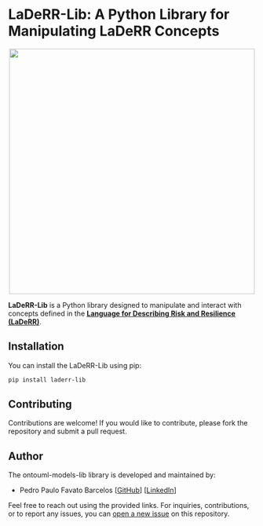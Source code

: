 # LaDeRR-Lib: A Python Library for Manipulating LaDeRR Concepts

<p align="center"><img src="https://raw.githubusercontent.com/pedropaulofb/laderr-lib/main/resources/laderr-engine-logo.png" width="500"></p>

**LaDeRR-Lib** is a Python library designed to manipulate and interact with concepts defined in the [**Language for Describing Risk and Resilience (LaDeRR)**](https://w3id.org/laderr/git).

## Installation

You can install the LaDeRR-Lib using pip:

```bash
pip install laderr-lib
```

## Contributing

Contributions are welcome! If you would like to contribute, please fork the repository and submit a pull request.

## Author

The ontouml-models-lib library is developed and maintained by:

- Pedro Paulo Favato Barcelos [[GitHub](https://github.com/pedropaulofb)] [[LinkedIn](https://www.linkedin.com/in/pedro-paulo-favato-barcelos/)]

Feel free to reach out using the provided links. For inquiries, contributions, or to report any issues, you can [open a new issue](https://github.com/pedropaulofb/laderr-lib/issues/new) on this repository.